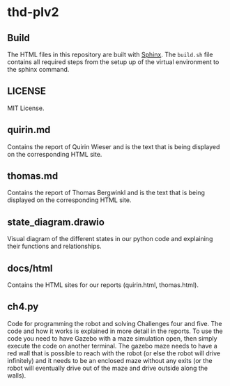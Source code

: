 # thd-plv2

## Build

The HTML files in this repository are built with [Sphinx](https://www.sphinx-doc.org/).
The `build.sh` file contains all required steps from the setup up of the virtual environment to the sphinx command.

## LICENSE

MIT License.

## quirin.md

Contains the report of Quirin Wieser and is the text that is being displayed on the corresponding HTML site.

## thomas.md

Contains the report of Thomas Bergwinkl and is the text that is being displayed on the corresponding HTML site.

## state_diagram.drawio

Visual diagram of the different states in our python code and explaining their functions and relationships.

## docs/html

Contains the HTML sites for our reports (quirin.html, thomas.html).

## ch4.py

Code for programming the robot and solving Challenges four and five. The code and how it works is explained in more detail in the reports. To use the code you need to have Gazebo with a maze simulation open, then simply execute the code on another terminal. The gazebo maze needs to have a red wall that is possible to reach with the robot (or else the robot will drive infinitely) and it needs to be an enclosed maze without any exits (or the robot will eventually drive out of the maze and drive outside along the walls).
